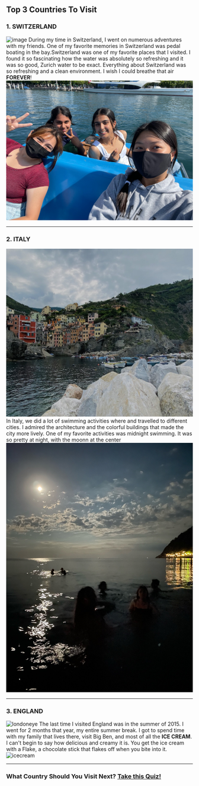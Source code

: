 ## Top 3 Countries To Visit
### **1.  SWITZERLAND**
![image](https://switzerland-tour.com/images/city/zurich-top/Lake-Zurich.jpg)
During my time in Switzerland, I went on numerous adventures with my friends. One of my favorite memories in Switzerland was pedal boating in the bay.Switzerland was one of my favorite places that I visited. I found it so fascinating how the water was absolutely so refreshing and it was so good, Zurich water to be exact. Everything about Switzerland was so refreshing and a clean environment. I wish I could breathe that air **FOREVER**!
![boatpedaling](IMG_4087.JPG)

---

### **2.  ITALY**
![italy](IMG_7732_Original.jpg)
In Italy, we did a lot of swimming activities where and travelled to different cities. I admired the architecture and the colorful buildings that made the city more lively. One of my favorite activities was midnight swimming. It was so pretty at night, with the moonn at the center
![midnight](IMG_4490.JPG)

---

### **3.  ENGLAND**
![londoneye](https://www.telegraph.co.uk/content/dam/Travel/leadAssets/31/82/London_Eye_view_3182851a.jpg)
The last time I visited England was in the summer of 2015. I went for 2 months that year, my entire summer break. I got to spend time with my family that lives there, visit Big Ben, and most of all the **ICE CREAM**. I can't begin to say how delicious and creamy it is. You get the ice cream with a Flake, a chocolate stick that flakes off when you bite into it.
![icecream](https://www.mrwhippyscotland.co.uk/wp-content/uploads/2022/02/Product-Montage-768x512.jpg)

---

### What Country Should You Visit Next? [Take this Quiz!](https://www.travelchannel.com/interests/travel-tips/articles/what-bucket-list-trip-should-you-take)
